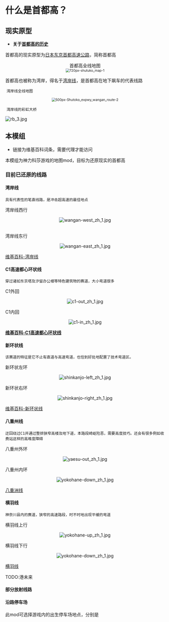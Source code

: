 # 什么是首都高？



## 现实原型

- **关于[首都高的历史](https://www.shutoko.co.jp/zh-CN/index/about/history/)**

首都高的现实原型为[日本东京首都高速公路](https://zh.wikipedia.org/wiki/首都高速道路)，简称首都高

<center>首都高全线地图</center>

<div align=center> <img src="../imgs/getting/shutoku/720px-shutuko_map-1.png" alt="720px-shutuko_map-1" align=center; style="zoom:75%;" /> </div>

首都高也被称为湾岸，得名于[湾岸线]()，是首都高在地下飙车的代表线路

​															`湾岸线全线地图`

<div align=center> <img src="../imgs/getting/shutoku/500px-Shutoko_expwy_wangan_route-2.png" alt="500px-Shutoko_expwy_wangan_route-2" style="zoom: 75%;" /> </div>



​																`湾岸线的彩虹大桥`

![rb_3.jpg](../imgs/getting/shutoku/rb_3.jpg)



## 本模组

- 链接为维基百科词条，需要代理才能访问

本模组为神力科莎游戏的地图mod，目标为还原现实的首都高



### 目前已还原的线路



#### 湾岸线

`具有代表性的笔直线路，是冲击超高速的最佳地点`

湾岸线西行

<div align=center> <img src="../imgs/getting/shutoku/wangan-west_zh_1.jpg" alt="wangan-west_zh_1.jpg" style="zoom:100%;" /> </div>
<br />

湾岸线东行

<div align=center> <img src="../imgs/getting/shutoku/wangan-east_zh_1.jpg" alt="wangan-east_zh_1.jpg" style="zoom:100%;" /> </div>

[维基百科-湾岸线](https://zh.wikipedia.org/wiki/首都高速灣岸線)



#### C1高速都心环状线

`穿过诸如东京塔及汐留办公楼等特色建筑物的赛道，大小弯道很多`

C1外回

<div align=center> <img src="../imgs/getting/shutoku/c1-out_zh_1.jpg" alt="c1-out_zh_1.jpg" style="zoom:100%;" /> </div>

C1内回

<div align=center> <img src="../imgs/getting/shutoku/c1-in_zh_1.jpg" alt="c1-in_zh_1.jpg" style="zoom: 100%;" /> </div>

**[维基百科-C1高速都心环状线](https://zh.wikipedia.org/wiki/首都高速道路都心環狀線)**



#### 新环状线

`该赛道的特征是它不止有直道与高速弯道，也恰到好处地配置了技术弯道区。`

新环状左环

<div align=center> <img src="../imgs/getting/shutoku/shinkanjo-left_zh_1.jpg" alt="shinkanjo-left_zh_1.jpg" style="zoom:100%;" /> </div>

新环状右环

<div align=center> <img src="../imgs/getting/shutoku/shinkanjo-right_zh_1.jpg" alt="shinkanjo-right_zh_1.jpg" style="zoom:100%;" /> </div>

[维基百科-新环状线](https://zh.wikipedia.org/zh-hans/首都高速9號深川線)



#### 八重州线

`迂回绕过C1并通过整排狭窄高楼及地下道，本路段崎岖险恶，需要高度技巧。还会有很多例如收费站这样的高难度障碍`

八重州外环

<div align=center> <img src="../imgs/getting/shutoku/yaesu-out_zh_1.jpg" alt="yaesu-out_zh_1.jpg" style="zoom:100%;" /> </div>

八重州内环

<div align=center> <img src="../imgs/getting/shutoku/yokohane-down_zh_1.jpg" alt="yokohane-down_zh_1.jpg" style="zoom:100%;" /> </div>

[八重洲线](https://zh.wikipedia.org/wiki/首都高速八重洲線)



#### 横羽线

`神奈川县内的赛道，狭窄的高速路段，时不时地出现平缓的弯道`

横羽线上行

 <div align=center><img src="../imgs/getting/shutoku/yokohane-up_zh_1.jpg" alt="yokohane-up_zh_1.jpg" style="zoom:100%;" /> </div>

横羽线下行

<div align=center> <img src="../imgs/getting/shutoku/yokohane-down_zh_1.jpg" alt="yokohane-down_zh_1.jpg" style="zoom:100%;" /> </div>

[横羽线](https://zh.wikipedia.org/wiki/首都高速神奈川1號橫羽線)



TODO:港未来

#### 部分放射线路



#### 沿路停车场

此mod可选择游戏内的出生停车场地点，分别是